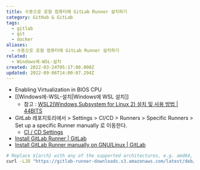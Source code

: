 ```yaml
---
title: 수동으로 로컬 컴퓨터에 GitLab Runner 설치하기
category: GitHub & GitLab
tags:
  - gitlab
  - git
  - docker
aliases:
  - 수동으로 로컬 컴퓨터에 GitLab Runner 설치하기
related:
  - Windows에-WSL-설치
created: 2022-03-24T05:17:00.000Z
updated: 2022-09-06T14:00:07.294Z
---
```


<Metadata />

- Enabling Virtualization in BIOS CPU
- [[Windows에-WSL-설치|Windows에 WSL 설치]]
  - 참고 : [WSL2(Windows Subsystem for Linux 2) 설치 및 사용 방법 | 44BITS](https://www.44bits.io/ko/post/wsl2-install-and-basic-usage)
- GitLab 레포지토리에서 > Settings > CI/CD > Runners > Specific Runners > Set up a specific Runner manually 로 이동한다.
  - [CI / CD Settings](https://stove-gitlab.sginfra.net/web-front/stove-ui/-/settings/ci_cd#Specific-Runners)
- [Install GitLab Runner | GitLab](https://docs.gitlab.com/runner/install/)
- [Install GitLab Runner manually on GNU/Linux | GitLab](https://docs.gitlab.com/runner/install/linux-manually.html)

```sh
# Replace ${arch} with any of the supported architectures, e.g. amd64, arm, arm64 # A full list of architectures can
curl -LJO "https://gitlab-runner-downloads.s3.amazonaws.com/latest/deb/gitlab-runner_${arch}.deb"
```
